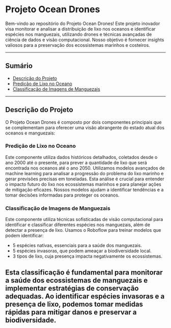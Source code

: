 # Projeto Ocean Drones

Bem-vindo ao repositório do Projeto Ocean Drones! Este projeto inovador visa monitorar e analisar a distribuição de lixo nos oceanos e identificar espécies nos manguezais, utilizando drones e técnicas avançadas de ciência de dados e visão computacional. Nosso objetivo é fornecer insights valiosos para a preservação dos ecossistemas marinhos e costeiros.

---

## Sumário

- [Descrição do Projeto](#descrição-do-projeto)
- [Predição de Lixo no Oceano](#predição-de-lixo-no-oceano)
- [Classificação de Imagens de Manguezais](#classificação-de-imagens-de-manguezais)


---

## Descrição do Projeto

O Projeto Ocean Drones é composto por dois componentes principais que se complementam para oferecer uma visão abrangente do estado atual dos oceanos e manguezais:

### Predição de Lixo no Oceano

Este componente utiliza dados históricos detalhados, coletados desde o ano 2000 até o presente, para prever a quantidade de lixo que será encontrada nos oceanos até o ano 2050. Utilizamos modelos avançados de machine learning para analisar a progressão do problema do lixo marinho e gerar previsões precisas em toneladas. Esta análise é crucial para entender o impacto futuro do lixo nos ecossistemas marinhos e para planejar ações de mitigação eficazes. Nossos modelos ajudam a identificar tendências e a tomar decisões informadas para proteger os oceanos.

### Classificação de Imagens de Manguezais

Este componente utiliza técnicas sofisticadas de visão computacional para identificar e classificar diferentes espécies nos manguezais, além de detectar a presença de lixo. Usamos o Roboflow para treinar modelos que podem identificar:

- 5 espécies nativas, essenciais para a saúde dos manguezais.
- 5 espécies invasoras, que podem ameaçar a biodiversidade local.
- 3 tipos de lixo, cuja presença impacta negativamente os ecossistemas.

Esta classificação é fundamental para monitorar a saúde dos ecossistemas de manguezais e implementar estratégias de conservação adequadas. Ao identificar espécies invasoras e a presença de lixo, podemos tomar medidas rápidas para mitigar danos e preservar a biodiversidade.
---
